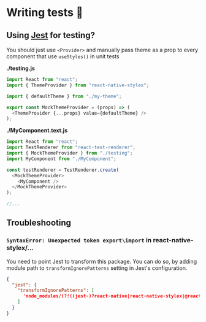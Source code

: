# Writing tests 📝

## Using [Jest](https://jestjs.io/) for testing?

You should just use `<Provider>` and manually pass theme as a prop to every component that use `useStyles()` in unit tests

**./testing.js**

```js
import React from "react";
import { ThemeProvider } from "react-native-stylex";

import { defaultTheme } from "./my-theme";

export const MockThemeProvider = (props) => (
  <ThemeProvider {...props} value={defaultTheme} />
);
```

**./MyComponent.text.js**

```js
import React from "react";
import TestRenderer from "react-test-renderer";
import { MockThemeProvider } from "./testing";
import MyComponent from "./MyComponent";

const testRenderer = TestRenderer.create(
  <MockThemeProvider>
    <MyComponent />
  </MockThemeProvider>
);

//...
```

## Troubleshooting

### **`SyntaxError: Unexpected token export\import` in react-native-stylex/...**

You need to point Jest to transform this package. You can do so, by adding module path to `transformIgnorePatterns` setting in Jest's configuration.

```json
{
  "jest": {
    "transformIgnorePatterns": [
      'node_modules/(?!((jest-)?react-native|react-native-stylex|@react-native(-community)?)/)',
    ]
  }
}
```

